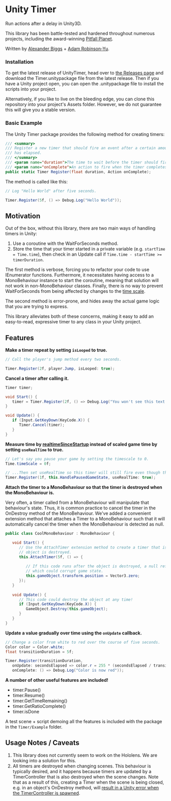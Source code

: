 # Unity Timer

Run actions after a delay in Unity3D.

This library has been battle-tested and hardened throughout numerous projects, including the award-winning [Pitfall Planet](http://pitfallplanet.com/).

Written by [Alexander Biggs](http://akbiggs.com) + [Adam Robinson-Yu](http://www.adamgryu.com/).

### Installation

To get the latest release of UnityTimer, head over to [the Releases page](https://github.com/akbiggs/UnityTimer/releases) and download the Timer.unitypackage file from the latest release. Then if you have a Unity project open, you can open the .unitypackage file to install the scripts into your project.

Alternatively, if you like to live on the bleeding edge, you can clone this repository into your project's Assets folder. However, we do not guarantee this will give you a stable version.

### Basic Example

The Unity Timer package provides the following method for creating timers:

```c#
/// <summary>
/// Register a new timer that should fire an event after a certain amount of time
/// has elapsed.
/// </summary>
/// <param name="duration">The time to wait before the timer should fire, in seconds.</param>
/// <param name="onComplete">An action to fire when the timer completes.</param>
public static Timer Register(float duration, Action onComplete);
```

The method is called like this:

```c#
// Log "Hello World" after five seconds.

Timer.Register(5f, () => Debug.Log("Hello World"));
```

## Motivation

Out of the box, without this library, there are two main ways of handling timers in Unity:

1. Use a coroutine with the WaitForSeconds method.
2. Store the time that your timer started in a private variable (e.g. `startTime = Time.time`), then check in an Update call if `Time.time - startTime >= timerDuration`.

The first method is verbose, forcing you to refactor your code to use IEnumerator functions. Furthermore, it necessitates having access to a MonoBehaviour instance to start the coroutine, meaning that solution will not work in non-MonoBehaviour classes. Finally, there is no way to prevent WaitForSeconds from being affected by changes to the [time scale](http://docs.unity3d.com/ScriptReference/Time-timeScale.html).

The second method is error-prone, and hides away the actual game logic that you are trying to express.

This library alleviates both of these concerns, making it easy to add an easy-to-read, expressive timer to any class in your Unity project.

## Features

**Make a timer repeat by setting `isLooped` to true.**

```c#
// Call the player's jump method every two seconds.

Timer.Register(2f, player.Jump, isLooped: true);
```

**Cancel a timer after calling it.**

```c#
Timer timer;

void Start() {
   timer = Timer.Register(2f, () => Debug.Log("You won't see this text if you press X."));
}

void Update() {
   if (Input.GetKeyDown(KeyCode.X)) {
      Timer.Cancel(timer);
   }
}
```

**Measure time by [realtimeSinceStartup](http://docs.unity3d.com/ScriptReference/Time-realtimeSinceStartup.html) instead of scaled game time by setting `useRealTime` to true.**

```c#
// Let's say you pause your game by setting the timescale to 0.
Time.timeScale = 0f;

// ...Then set useRealTime so this timer will still fire even though the game time isn't progressing.
Timer.Register(1f, this.HandlePausedGameState, useRealTime: true);
```

**Attach the timer to a MonoBehaviour so that the timer is destroyed when the MonoBehaviour is.**

Very often, a timer called from a MonoBehaviour will manipulate that behaviour's state. Thus, it is common practice to cancel the timer in the OnDestroy method of the MonoBehaviour. We've added a convenient extension method that attaches a Timer to a MonoBehaviour such that it will automatically cancel the timer when the MonoBehaviour is detected as null.

```c#
public class CoolMonoBehaviour : MonoBehaviour {

   void Start() {
      // Use the AttachTimer extension method to create a timer that is destroyed when this
      // object is destroyed.
      this.AttachTimer(5f, () => {
      
         // If this code runs after the object is destroyed, a null reference will be thrown,
         // which could corrupt game state.
         this.gameObject.transform.position = Vector3.zero;
      });
   }
   
   void Update() {
      // This code could destroy the object at any time!
      if (Input.GetKeyDown(KeyCode.X)) {
         GameObject.Destroy(this.gameObject);
      }
   }
}
```

**Update a value gradually over time using the `onUpdate` callback.**

```c#
// Change a color from white to red over the course of five seconds.
Color color = Color.white;
float transitionDuration = 5f;

Timer.Register(transitionDuration,
   onUpdate: secondsElapsed => color.r = 255 * (secondsElapsed / transitionDuration),
   onComplete: () => Debug.Log("Color is now red"));
```

**A number of other useful features are included!**

- timer.Pause()
- timer.Resume()
- timer.GetTimeRemaining()
- timer.GetRatioComplete()
- timer.isDone

A test scene + script demoing all the features is included with the package in the `Timer/Example` folder.



## Usage Notes / Caveats

1. This library does not currently seem to work on the Hololens. We are looking into a solution for this.
2. All timers are destroyed when changing scenes. This behaviour is typically desired, and it happens because timers are updated by a TimerController that is also destroyed when the scene changes. Note that as a result of this, creating a Timer when the scene is being closed, e.g. in an object's OnDestroy method, will [result in a Unity error when the TimerController is spawned](http://i.imgur.com/ESFmFDO.png).
